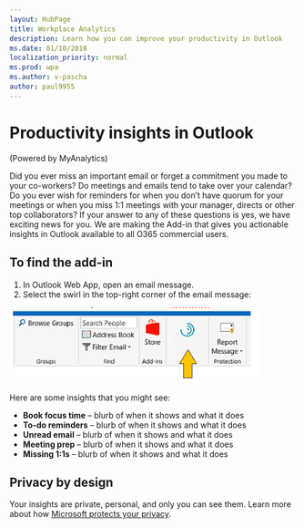 ```yaml
---
layout: HubPage
title: Workplace Analytics
description: Learn how you can improve your productivity in Outlook
ms.date: 01/10/2018
localization_priority: normal 
ms.prod: wpa
ms.author: v-pascha
author: paul9955
---
```


<h1>Productivity insights in Outlook</h1>

(Powered by MyAnalytics)

Did you ever miss an important email or forget a commitment you made to your co-workers? Do meetings and emails tend to take over your calendar? Do you ever wish for reminders for when you don’t have quorum for your meetings or when you miss 1:1 meetings with your manager, directs or other top collaborators? If your answer to any of these questions is yes, we have exciting news for you. We are making the Add-in that gives you actionable insights in Outlook available to all O365 commercial users. 

## To find the add-in 

1. In Outlook Web App, open an email message.
2. Select the swirl in the top-right corner of the email message: 

![Productivity insights](images/mya/overview/productivity-insights.png)

Here are some insights that you might see:  

 * **Book focus time** – blurb of when it shows and what it does 
 * **To-do reminders** – blurb of when it shows and what it does 
 * **Unread email** – blurb of when it shows and what it does 
 * **Meeting prep** – blurb of when it shows and what it does 
 * **Missing 1:1s** – blurb of when it shows and what it does 

## Privacy by design 

Your insights are private, personal, and only you can see them. Learn more about how [Microsoft protects your privacy](https://docs.microsoft.com/en-us/workplace-analytics/myanalytics/overview/privacy-guide). 